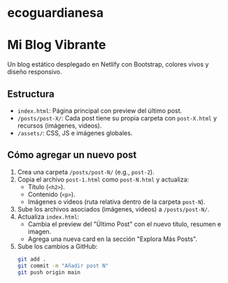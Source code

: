 # ecoguardianesa
# Mi Blog Vibrante

Un blog estático desplegado en Netlify con Bootstrap, colores vivos y diseño responsivo.

## Estructura
- `index.html`: Página principal con preview del último post.
- `/posts/post-X/`: Cada post tiene su propia carpeta con `post-X.html` y recursos (imágenes, videos).
- `/assets/`: CSS, JS e imágenes globales.

## Cómo agregar un nuevo post
1. Crea una carpeta `/posts/post-N/` (e.g., `post-2`).
2. Copia el archivo `post-1.html` como `post-N.html` y actualiza:
   - Título (`<h2>`).
   - Contenido (`<p>`).
   - Imágenes o videos (ruta relativa dentro de la carpeta `post-N`).
3. Sube los archivos asociados (imágenes, videos) a `/posts/post-N/`.
4. Actualiza `index.html`:
   - Cambia el preview del "Último Post" con el nuevo título, resumen e imagen.
   - Agrega una nueva card en la sección "Explora Más Posts".
5. Sube los cambios a GitHub:
   ```bash
   git add .
   git commit -m "Añadir post N"
   git push origin main
